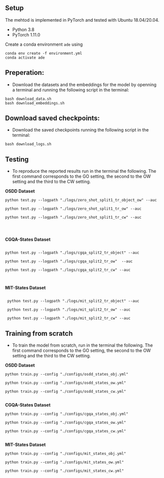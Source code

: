
## Setup
The mehtod is implemented in PyTorch and tested with Ubuntu 18.04/20.04.

- Python 3.8
- PyTorch 1.11.0

Create a conda environment `ade` using
```
conda env create -f environment.yml
conda activate ade
```

## Preperation:
- Download the datasets and  the embeddings for the model by openning a terminal and running the following script in the terminal:

```
bash download_data.sh
bash download_embeddings.sh
```


## Download saved checkpoints:
- Download the saved checkpoints running the following script in the terminal:

```
bash download_logs.sh

```



## Testing

- To reproduce the reported results run in the terminal the following.
The first command corresponds to the GO setting, the second to the OW setting
and the third to the CW setting.


**OSDD  Dataset**


```
python test.py --logpath "./logs/zero_shot_split1_tr_object_ow" --auc 

python test.py --logpath "./logs/zero_shot_split1_tr_ow" --auc 

python test.py --logpath "./logs/zero_shot_split1_tr_cw" --auc 




```

**CGQA-States  Dataset**


```

python test.py --logpath "./logs/cgqa_split2_tr_object" --auc 

python test.py --logpath "./logs/cgqa_split2_tr_ow"  --auc 

python test.py --logpath "./logs/cgqa_split2_tr_cw" --auc 



```

**MIT-States  Dataset**


```

 python test.py --logpath "./logs/mit_split2_tr_object" --auc 

 python test.py --logpath "./logs/mit_split2_tr_ow" --auc 

 python test.py --logpath "./logs/mit_split2_tr_cw" --auc  

```





## Training from scratch


- To train the model from scratch, run in the terminal the following.
The first command corresponds to the GO setting, the second to the OW setting
and the third to the CW setting.

**OSDD  Dataset**



```
python train.py --config "./configs/osdd_states_obj.yml"  

python train.py --config "./configs/osdd_states_ow.yml"

python train.py --config "./configs/osdd_states_cw.yml"


```

**CGQA-States  Dataset**


```
python train.py --config "./configs/cgqa_states_obj.yml"  

python train.py --config "./configs/cgqa_states_ow.yml"

python train.py --config "./configs/cgqa_states_cw.yml"


```

**MIT-States  Dataset**


```
python train.py --config "./configs/mit_states_obj.yml"  

python train.py --config "./configs/mit_states_ow.yml"

python train.py --config "./configs/mit_states_cw.yml"

```


